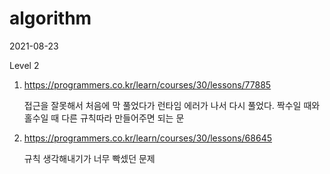 # algorithm

2021-08-23

Level 2

1. https://programmers.co.kr/learn/courses/30/lessons/77885

   접근을 잘못해서 처음에 막 풀었다가 런타임 에러가 나서 다시 풀었다. 짝수일 때와 홀수일 때 다른 규칙따라 만들어주면 되는 문 

2. https://programmers.co.kr/learn/courses/30/lessons/68645

   규칙 생각해내기가 너무 빡셌던 문제